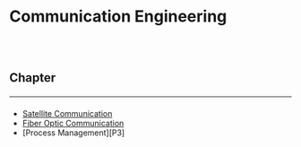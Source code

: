 <!--markdown practice-->
# Communication Engineering


## </br></br>Chapter<hr/>

- [Satellite Communication][P1]
- [Fiber Optic Communication][P2]
- [Process Management][P3]





<!--Links-->
[P1]: https://github.com/HasanTarik-REC/Note-Collections/blob/Feature/Fourth%20Year/Even%20Semester/Communication%20Engineering/Satellite%20Communication.md
[P2]: https://github.com/HasanTarik-REC/Note-Collections/blob/Feature/Fourth%20Year/Even%20Semester/Communication%20Engineering/Fiber%20Optic%20Communication.md
[P13]: https://github.com/HasanTarik-REC/Note-Collections/blob/Feature/Fourth%20Year/Even%20Semester/Operating%20System/Protection%20and%20Security.md
<!--End-->
